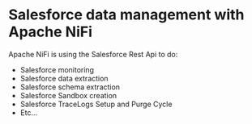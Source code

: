 # Salesforce data management with Apache NiFi


Apache NiFi is using the Salesforce Rest Api to do:

- Salesforce monitoring 
- Salesforce data extraction
- Salesforce schema extraction 
- Salesforce Sandbox creation
- Salesforce TraceLogs Setup and Purge Cycle
- Etc...  


